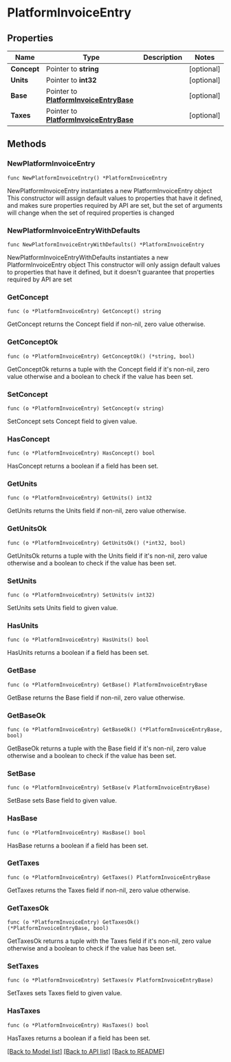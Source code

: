 # PlatformInvoiceEntry

## Properties

Name | Type | Description | Notes
------------ | ------------- | ------------- | -------------
**Concept** | Pointer to **string** |  | [optional] 
**Units** | Pointer to **int32** |  | [optional] 
**Base** | Pointer to [**PlatformInvoiceEntryBase**](PlatformInvoiceEntryBase.md) |  | [optional] 
**Taxes** | Pointer to [**PlatformInvoiceEntryBase**](PlatformInvoiceEntryBase.md) |  | [optional] 

## Methods

### NewPlatformInvoiceEntry

`func NewPlatformInvoiceEntry() *PlatformInvoiceEntry`

NewPlatformInvoiceEntry instantiates a new PlatformInvoiceEntry object
This constructor will assign default values to properties that have it defined,
and makes sure properties required by API are set, but the set of arguments
will change when the set of required properties is changed

### NewPlatformInvoiceEntryWithDefaults

`func NewPlatformInvoiceEntryWithDefaults() *PlatformInvoiceEntry`

NewPlatformInvoiceEntryWithDefaults instantiates a new PlatformInvoiceEntry object
This constructor will only assign default values to properties that have it defined,
but it doesn't guarantee that properties required by API are set

### GetConcept

`func (o *PlatformInvoiceEntry) GetConcept() string`

GetConcept returns the Concept field if non-nil, zero value otherwise.

### GetConceptOk

`func (o *PlatformInvoiceEntry) GetConceptOk() (*string, bool)`

GetConceptOk returns a tuple with the Concept field if it's non-nil, zero value otherwise
and a boolean to check if the value has been set.

### SetConcept

`func (o *PlatformInvoiceEntry) SetConcept(v string)`

SetConcept sets Concept field to given value.

### HasConcept

`func (o *PlatformInvoiceEntry) HasConcept() bool`

HasConcept returns a boolean if a field has been set.

### GetUnits

`func (o *PlatformInvoiceEntry) GetUnits() int32`

GetUnits returns the Units field if non-nil, zero value otherwise.

### GetUnitsOk

`func (o *PlatformInvoiceEntry) GetUnitsOk() (*int32, bool)`

GetUnitsOk returns a tuple with the Units field if it's non-nil, zero value otherwise
and a boolean to check if the value has been set.

### SetUnits

`func (o *PlatformInvoiceEntry) SetUnits(v int32)`

SetUnits sets Units field to given value.

### HasUnits

`func (o *PlatformInvoiceEntry) HasUnits() bool`

HasUnits returns a boolean if a field has been set.

### GetBase

`func (o *PlatformInvoiceEntry) GetBase() PlatformInvoiceEntryBase`

GetBase returns the Base field if non-nil, zero value otherwise.

### GetBaseOk

`func (o *PlatformInvoiceEntry) GetBaseOk() (*PlatformInvoiceEntryBase, bool)`

GetBaseOk returns a tuple with the Base field if it's non-nil, zero value otherwise
and a boolean to check if the value has been set.

### SetBase

`func (o *PlatformInvoiceEntry) SetBase(v PlatformInvoiceEntryBase)`

SetBase sets Base field to given value.

### HasBase

`func (o *PlatformInvoiceEntry) HasBase() bool`

HasBase returns a boolean if a field has been set.

### GetTaxes

`func (o *PlatformInvoiceEntry) GetTaxes() PlatformInvoiceEntryBase`

GetTaxes returns the Taxes field if non-nil, zero value otherwise.

### GetTaxesOk

`func (o *PlatformInvoiceEntry) GetTaxesOk() (*PlatformInvoiceEntryBase, bool)`

GetTaxesOk returns a tuple with the Taxes field if it's non-nil, zero value otherwise
and a boolean to check if the value has been set.

### SetTaxes

`func (o *PlatformInvoiceEntry) SetTaxes(v PlatformInvoiceEntryBase)`

SetTaxes sets Taxes field to given value.

### HasTaxes

`func (o *PlatformInvoiceEntry) HasTaxes() bool`

HasTaxes returns a boolean if a field has been set.


[[Back to Model list]](../README.md#documentation-for-models) [[Back to API list]](../README.md#documentation-for-api-endpoints) [[Back to README]](../README.md)


